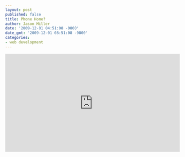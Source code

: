 ```yaml
---
layout: post
published: false
title: Phone Home?
author: Jason Miller
date: '2009-12-01 04:51:08 -0800'
date_gmt: '2009-12-01 08:51:08 -0800'
categories:
- web development
---
```


<iframe width="560" height="315" src="https://www.youtube.com/embed/-KCj_Klp8aY" frameborder="0" allowfullscreen></iframe>
